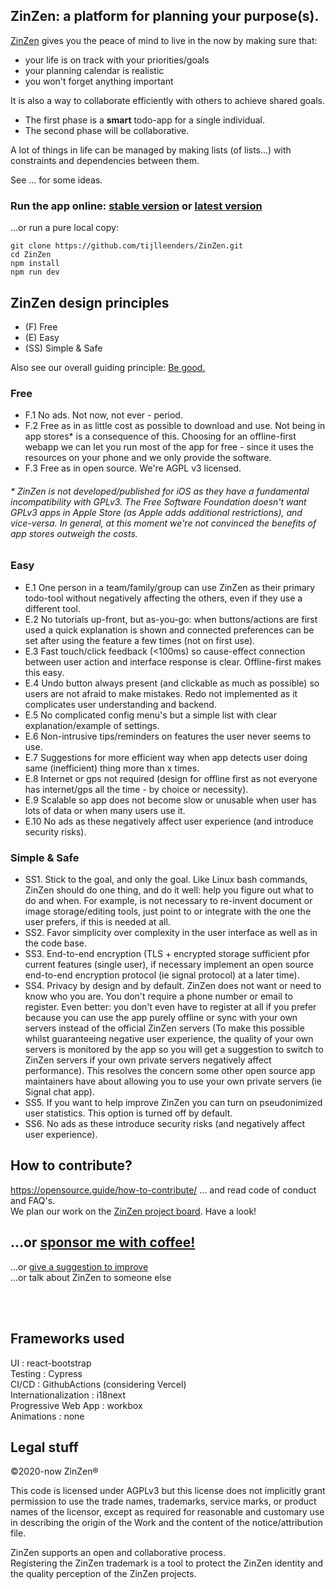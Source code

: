 ## ZinZen: a platform for planning your purpose(s).

[ZinZen](https://ZinZen.me) gives you the peace of mind to live in the now by making sure that:

- your life is on track with your priorities/goals
- your planning calendar is realistic
- you won't forget anything important

It is also a way to collaborate efficiently with others to achieve shared goals.

- The first phase is a **smart** todo-app for a single individual.
- The second phase will be collaborative.

A lot of things in life can be managed by making lists (of lists...) with constraints and dependencies between them.

See ... for some ideas.

### Run the app online: [stable version](https://ZinZen.me) or [latest version](https://zinzen.vercel.app/)

...or run a pure local copy:

```
git clone https://github.com/tijlleenders/ZinZen.git
cd ZinZen
npm install
npm run dev
```

## ZinZen design principles

- (F) Free
- (E) Easy
- (SS) Simple & Safe

Also see our overall guiding principle: [Be good.](https://blog.zinzen.me/2021/11/12/Our-guiding-principle.html)

### Free

- F.1 No ads. Not now, not ever - period.
- F.2 Free as in as little cost as possible to download and use. Not being in app stores\* is a consequence of this. Choosing for an offline-first webapp we can let you run most of the app for free - since it uses the resources on your phone and we only provide the software.
- F.3 Free as in open source. We're AGPL v3 licensed.

###### \* ZinZen is not developed/published for iOS as they have a fundamental incompatibility with GPLv3. The Free Software Foundation doesn't want GPLv3 apps in Apple Store (as Apple adds additional restrictions), and vice-versa. In general, at this moment we're not convinced the benefits of app stores outweigh the costs.

### Easy

- E.1 One person in a team/family/group can use ZinZen as their primary todo-tool without negatively affecting the others, even if they use a different tool.
- E.2 No tutorials up-front, but as-you-go: when buttons/actions are first used a quick explanation is shown and connected preferences can be set after using the feature a few times (not on first use).
- E.3 Fast touch/click feedback (<100ms) so cause-effect connection between user action and interface response is clear. Offline-first makes this easy.
- E.4 Undo button always present (and clickable as much as possible) so users are not afraid to make mistakes. Redo not implemented as it complicates user understanding and backend.
- E.5 No complicated config menu's but a simple list with clear explanation/example of settings.
- E.6 Non-intrusive tips/reminders on features the user never seems to use.
- E.7 Suggestions for more efficient way when app detects user doing same (inefficient) thing more than x times.
- E.8 Internet or gps not required (design for offline first as not everyone has internet/gps all the time - by choice or necessity).
- E.9 Scalable so app does not become slow or unusable when user has lots of data or when many users use it.
- E.10 No ads as these negatively affect user experience (and introduce security risks).

### Simple & Safe

- SS1. Stick to the goal, and only the goal.
  Like Linux bash commands, ZinZen should do one thing, and do it well: help you figure out what to do and when. For example, is not necessary to re-invent document or image storage/editing tools, just point to or integrate with the one the user prefers, if this is needed at all.
- SS2. Favor simplicity over complexity in the user interface as well as in the code base.
- SS3. End-to-end encryption (TLS + encrypted storage sufficient pfor current features (single user), if necessary implement an open source end-to-end encryption protocol (ie signal protocol) at a later time).
- SS4. Privacy by design and by default.
  ZinZen does not want or need to know who you are. You don't require a phone number or email to register. Even better: you don't even have to register at all if you prefer because you can use the app purely offline or sync with your own servers instead of the official ZinZen servers (To make this possible whilst guaranteeing negative user experience, the quality of your own servers is monitored by the app so you will get a suggestion to switch to ZinZen servers if your own private servers negatively affect performance). This resolves the concern some other open source app maintainers have about allowing you to use your own private servers (ie Signal chat app).
- SS5. If you want to help improve ZinZen you can turn on pseudonimized user statistics. This option is turned off by default.
- SS6. No ads as these introduce security risks (and negatively affect user experience).

## How to contribute?

https://opensource.guide/how-to-contribute/
... and read code of conduct and FAQ's.  
We plan our work on the [ZinZen project board](https://github.com/users/tijlleenders/projects/2). Have a look!

## ...or [sponsor me with coffee!](https://github.com/sponsors/tijlleenders)

...or [give a suggestion to improve](https://www.zinzen.me/contact.html)  
...or talk about ZinZen to someone else

<br />
<br />

## Frameworks used

UI : react-bootstrap  
Testing : Cypress  
CI/CD : GithubActions (considering Vercel)  
Internationalization : i18next  
Progressive Web App : workbox  
Animations : none

## Legal stuff

&copy;2020-now ZinZen&reg;

This code is licensed under AGPLv3 but this license does not implicitly grant permission to use the trade names, trademarks, service marks, or product names of the licensor, except as required for reasonable and customary use in describing the origin of the Work and the content of the notice/attribution file.

ZinZen supports an open and collaborative process.  
Registering the ZinZen trademark is a tool to protect the ZinZen identity and the quality perception of the ZinZen projects.
